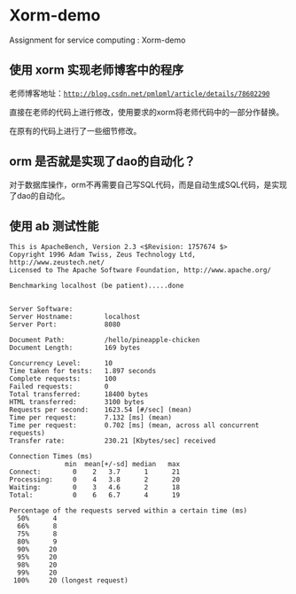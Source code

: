 # Xorm-demo
Assignment for service computing : Xorm-demo

## 使用 xorm 实现老师博客中的程序
老师博客地址：<code>http://blog.csdn.net/pmlpml/article/details/78602290</code>

直接在老师的代码上进行修改，使用要求的xorm将老师代码中的一部分作替换。

在原有的代码上进行了一些细节修改。

## orm 是否就是实现了dao的自动化？
对于数据库操作，orm不再需要自己写SQL代码，而是自动生成SQL代码，是实现了dao的自动化。

## 使用 ab 测试性能
```shell
This is ApacheBench, Version 2.3 <$Revision: 1757674 $>
Copyright 1996 Adam Twiss, Zeus Technology Ltd, http://www.zeustech.net/
Licensed to The Apache Software Foundation, http://www.apache.org/

Benchmarking localhost (be patient).....done


Server Software:        
Server Hostname:        localhost
Server Port:            8080

Document Path:          /hello/pineapple-chicken
Document Length:        169 bytes

Concurrency Level:      10
Time taken for tests:   1.897 seconds
Complete requests:      100
Failed requests:        0
Total transferred:      18400 bytes
HTML transferred:       3100 bytes
Requests per second:    1623.54 [#/sec] (mean)
Time per request:       7.132 [ms] (mean)
Time per request:       0.702 [ms] (mean, across all concurrent requests)
Transfer rate:          230.21 [Kbytes/sec] received

Connection Times (ms)
              min  mean[+/-sd] median   max
Connect:        0    2   3.7      1      21
Processing:     0    4   3.8      2      20
Waiting:        0    3   4.6      2      18
Total:          0    6   6.7      4      19

Percentage of the requests served within a certain time (ms)
  50%      4
  66%      8
  75%      8
  80%      9
  90%     20
  95%     20
  98%     20
  99%     20
 100%     20 (longest request)
```
